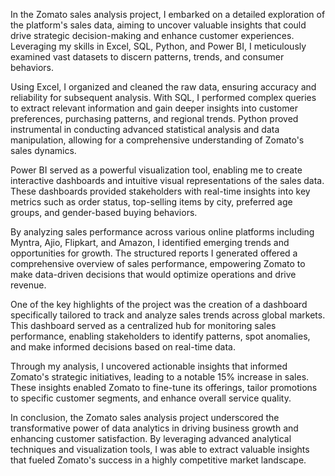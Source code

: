 In the Zomato sales analysis project, I embarked on a detailed exploration of the platform's sales data, aiming to uncover valuable insights that could drive strategic decision-making and enhance customer experiences.
Leveraging my skills in Excel, SQL, Python, and Power BI, I meticulously examined vast datasets to discern patterns, trends, and consumer behaviors.

Using Excel, I organized and cleaned the raw data, ensuring accuracy and reliability for subsequent analysis.
With SQL, I performed complex queries to extract relevant information and gain deeper insights into customer preferences, purchasing patterns, and regional trends. 
Python proved instrumental in conducting advanced statistical analysis and data manipulation, allowing for a comprehensive understanding of Zomato's sales dynamics.

Power BI served as a powerful visualization tool, enabling me to create interactive dashboards and intuitive visual representations of the sales data.
These dashboards provided stakeholders with real-time insights into key metrics such as order status, top-selling items by city, preferred age groups, and gender-based buying behaviors.

By analyzing sales performance across various online platforms including Myntra, Ajio, Flipkart, and Amazon, I identified emerging trends and opportunities for growth.
The structured reports I generated offered a comprehensive overview of sales performance, empowering Zomato to make data-driven decisions that would optimize operations and drive revenue.

One of the key highlights of the project was the creation of a dashboard specifically tailored to track and analyze sales trends across global markets. 
This dashboard served as a centralized hub for monitoring sales performance, enabling stakeholders to identify patterns, spot anomalies, and make informed decisions based on real-time data.

Through my analysis, I uncovered actionable insights that informed Zomato's strategic initiatives, leading to a notable 15% increase in sales.
These insights enabled Zomato to fine-tune its offerings, tailor promotions to specific customer segments, and enhance overall service quality.

In conclusion, the Zomato sales analysis project underscored the transformative power of data analytics in driving business growth and enhancing customer satisfaction. By leveraging advanced analytical techniques and visualization tools,
I was able to extract valuable insights that fueled Zomato's success in a highly competitive market landscape.
